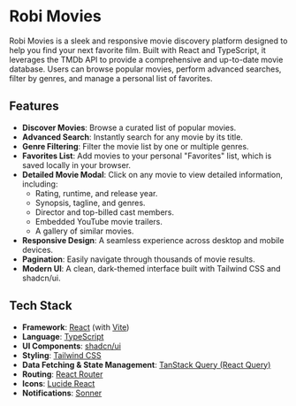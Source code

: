 # Robi Movies
Robi Movies is a sleek and responsive movie discovery platform designed to help you find your next favorite film. Built with React and TypeScript, it leverages the TMDb API to provide a comprehensive and up-to-date movie database. Users can browse popular movies, perform advanced searches, filter by genres, and manage a personal list of favorites.

## Features

- **Discover Movies**: Browse a curated list of popular movies.
- **Advanced Search**: Instantly search for any movie by its title.
- **Genre Filtering**: Filter the movie list by one or multiple genres.
- **Favorites List**: Add movies to your personal "Favorites" list, which is saved locally in your browser.
- **Detailed Movie Modal**: Click on any movie to view detailed information, including:
    - Rating, runtime, and release year.
    - Synopsis, tagline, and genres.
    - Director and top-billed cast members.
    - Embedded YouTube movie trailers.
    - A gallery of similar movies.
- **Responsive Design**: A seamless experience across desktop and mobile devices.
- **Pagination**: Easily navigate through thousands of movie results.
- **Modern UI**: A clean, dark-themed interface built with Tailwind CSS and shadcn/ui.

## Tech Stack

- **Framework**: [React](https://reactjs.org/) (with [Vite](https://vitejs.dev/))
- **Language**: [TypeScript](https://www.typescriptlang.org/)
- **UI Components**: [shadcn/ui](https://ui.shadcn.com/)
- **Styling**: [Tailwind CSS](https://tailwindcss.com/)
- **Data Fetching & State Management**: [TanStack Query (React Query)](https://tanstack.com/query/latest)
- **Routing**: [React Router](https://reactrouter.com/)
- **Icons**: [Lucide React](https://lucide.dev/)
- **Notifications**: [Sonner](https://sonner.emilkowal.ski/)
